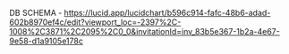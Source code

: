 DB SCHEMA - https://lucid.app/lucidchart/b596c914-fafc-48b6-adad-602b8970ef4c/edit?viewport_loc=-2397%2C-1008%2C3871%2C2095%2C0_0&invitationId=inv_83b5e367-1b2a-4e67-9e58-d1a9105e178c
